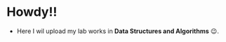 <h1 align="left">Howdy!!</h1>

- Here I wil upload my lab works in **Data Structures and Algorithms** 😉.
<p align="left">
</p>
